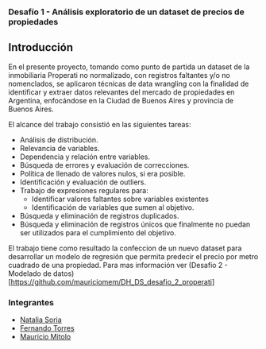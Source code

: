 ### Desafío 1 -  Análisis exploratorio de un dataset de precios de propiedades

## Introducción

En el presente proyecto, tomando como punto de partida un dataset de la inmobiliaria Properati no normalizado, con registros faltantes y/o no nomenclados, se aplicaron técnicas de data wrangling con la finalidad de identificar y extraer datos relevantes del mercado de propiedades en Argentina, enfocándose en la Ciudad de Buenos Aires y provincia de Buenos Aires.

 El alcance del trabajo consistió en las siguientes tareas:
 
 * Análisis de distribución.
 * Relevancia de variables.
 * Dependencia y relación entre variables.
 * Búsqueda de errores y evaluación de correcciones.
 * Política de llenado de valores nulos, si era posible.
 * Identificación y evaluación de outliers.
 * Trabajo de expresiones regulares para:
   * Identificar valores faltantes sobre variables existentes
   * Identificación de variables que sumen al objetivo.
 * Búsqueda y eliminación de registros duplicados.
 * Búsqueda y eliminación de registros únicos que finalmente no puedan ser utilizados para el cumplimiento del objetivo.
 
 El trabajo tiene como resultado la confeccion de un nuevo dataset para desarrollar un modelo de regresión que permita predecir el precio por metro cuadrado de una propiedad. Para mas información ver (Desafio 2 - Modelado de datos)[https://github.com/mauriciomem/DH_DS_desafio_2_properati]

### Integrantes

 * [Natalia Soria](https://github.com/natsoria)
 * [Fernando Torres](https://github.com/fetorres0)
 * [Mauricio Mitolo](https://github.com/mauriciomem)
